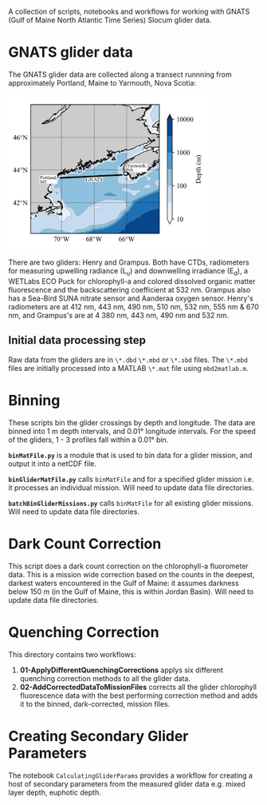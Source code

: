A collection of scripts, notebooks and workflows for working with GNATS (Gulf of Maine North Atlantic Time Series) Slocum glider data.

# GNATS glider data

The GNATS glider data are collected along a transect runnning from approximately Portland, Maine to Yarmouth, Nova Scotia:

<img src="files/GNATS-GoM.png" width="400">

There are two gliders: Henry and Grampus. Both have CTDs, radiometers for measuring upwelling radiance (L<sub>u</sub>) and downwelling irradiance (E<sub>d</sub>), a WETLabs ECO Puck for chlorophyll-a and colored dissolved organic matter fluorescence and the backscattering coefficient at 532 nm. Grampus also has a Sea-Bird SUNA nitrate sensor and Aanderaa oxygen sensor. Henry's radiometers are at 412 nm, 443 nm, 490 nm, 510 nm, 532 nm, 555 nm & 670 nm, and Grampus's are at 4 380 nm, 443 nm, 490 nm and 532 nm.

## Initial data processing step

Raw data from the gliders are in `\*.dbd` `\*.mbd` or `\*.sbd` files. The `\*.mbd` files are initially processed into a MATLAB `\*.mat` file using `mbd2matlab.m`. 

# Binning

These scripts bin the glider crossings by depth and longitude. The data are binned into 1 m depth intervals, and 0.01&deg; longitude intervals. For the speed of the gliders, 1 - 3 profiles fall within a 0.01&deg; bin. 

**`binMatFile.py`** is a module that is used to bin data for a glider mission, and output it into a netCDF file. 

**`binGliderMatFile.py`** calls `binMatFile` and for a specified glider mission i.e. it processes an individual mission. Will need to update data file directories.

**`batchBinGliderMissions.py`** calls `binMatFile` for all existing glider missions. Will need to update data file directories.

# Dark Count Correction

This script does a dark count correction on the chlorophyll-a fluorometer data. This is a mission wide correction based on the counts in the deepest, darkest waters encountered in the Gulf of Maine: it assumes darkness below 150 m (in the Gulf of Maine, this is within Jordan Basin). Will need to update data file directories.

# Quenching Correction

This directory contains two workflows:

1. **01-ApplyDifferentQuenchingCorrections** applys six different quenching correction methods to all the glider data.
2. **02-AddCorrectedDataToMissionFiles** corrects all the glider chlorophyll fluorescence data with the best performing correction method and adds it to the binned, dark-corrected, mission files.

# Creating Secondary Glider Parameters

The notebook `CalculatingGliderParams` provides a workflow for creating a host of secondary parameters from the measured glider data e.g. mixed layer depth, euphotic depth.
